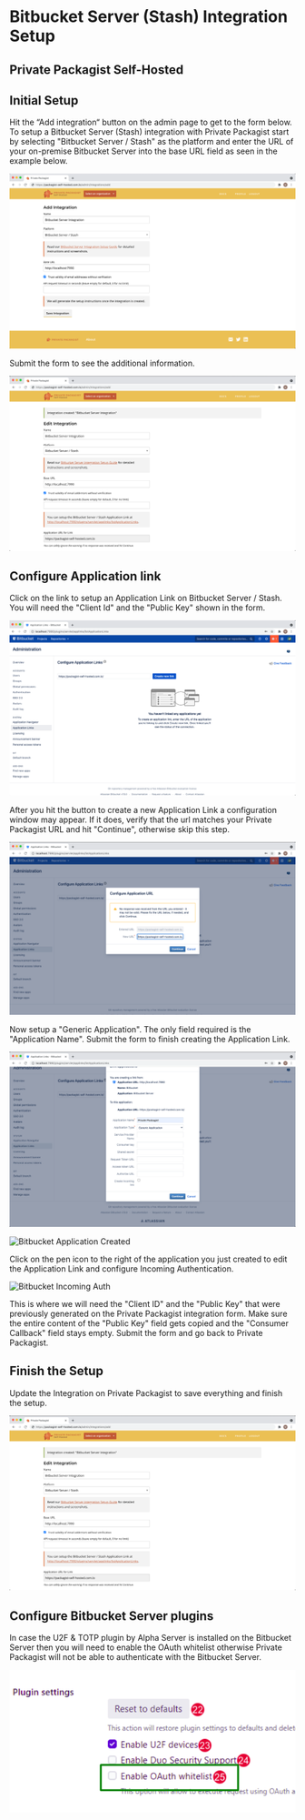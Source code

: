 # Bitbucket Server (Stash) Integration Setup
## Private Packagist Self-Hosted

## Initial Setup
Hit the “Add integration“ button on the admin page to get to the form below. To setup a Bitbucket Server (Stash) integration with Private Packagist start by selecting "Bitbucket Server / Stash" as the platform and enter the URL of your on-premise Bitbucket Server into the base URL field as seen in the example below.

![Packagist Setup](/Resources/public/img/docs/integration-setup/bitbucket-server-01-packagist-setup.png)

Submit the form to see the additional information.

![Packagist Form](/Resources/public/img/docs/integration-setup/bitbucket-server-02-packagist-form.png)

## Configure Application link
Click on the link to setup an Application Link on Bitbucket Server / Stash. You will need the "Client Id" and the "Public Key" shown in the form.

![Bitbucket Configure Application Link](/Resources/public/img/docs/integration-setup/bitbucket-server-03-bitbucket-configure-application-link.png)

After you hit the button to create a new Application Link a configuration window may appear. If it does, verify that the url matches your Private Packagist URL and hit "Continue", otherwise skip this step.

![Bitbucket Invalid Url](/Resources/public/img/docs/integration-setup/bitbucket-server-04-bitbucket-invalid-url.png)

Now setup a "Generic Application". The only field required is the "Application Name". Submit the form to finish creating the Application Link.

![Bitbucket Setup Link](/Resources/public/img/docs/integration-setup/bitbucket-server-05-bitbucket-setup-link.png)

![Bitbucket Application Created](/Resources/public/img/docs/integration-setup/bitbucket-server-06-bitbucket-application-created.png)

Click on the pen icon to the right of the application you just created to edit the Application Link and configure Incoming Authentication.

![Bitbucket Incoming Auth](/Resources/public/img/docs/integration-setup/bitbucket-server-07-bitbucket-incoming-auth.png)

This is where we will need the "Client ID" and the "Public Key" that were previously generated on the Private Packagist integration form. Make sure the entire content of the "Public Key" field gets copied and the "Consumer Callback" field stays empty. Submit the form and go back to Private Packagist.

## Finish the Setup
Update the Integration on Private Packagist to save everything and finish the setup.

![Packagist Finalize](/Resources/public/img/docs/integration-setup/bitbucket-server-08-packagist-finalize.png)

## Configure Bitbucket Server plugins

In case the U2F & TOTP plugin by Alpha Server is installed on the Bitbucket Server then you will need to enable the OAuth whitelist
otherwise Private Packagist will not be able to authenticate with the Bitbucket Server.

![Bitbucket Server TFA Configuration](/Resources/public/img/docs/integration-setup/bitbucket-server-09-tfa.png)
